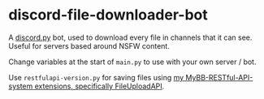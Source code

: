 # discord-file-downloader-bot
A [discord.py](https://github.com/Rapptz/discord.py) bot, used to download every file in channels that it can see. Useful for servers based around NSFW content.

Change variables at the start of `main.py` to use with your own server / bot.

Use `restfulapi-version.py` for saving files using [my MyBB-RESTful-API-system extensions, specifically FileUploadAPI](https://github.com/Pruffer/MyBB-RESTful-API-System-extensions).
